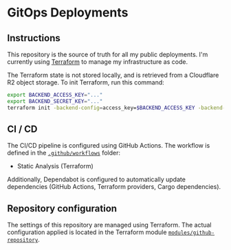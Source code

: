# GitOps Deployments

## Instructions

This repository is the source of truth for all my public deployments. I'm currently using [Terraform](https://www.hashicorp.com/en/products/terraform) to manage my infrastructure as code.

The Terraform state is not stored locally, and is retrieved from a Cloudflare R2 object storage. To init Terraform, run this command:

```bash
export BACKEND_ACCESS_KEY="..."
export BACKEND_SECRET_KEY="..."
terraform init -backend-config=access_key=$BACKEND_ACCESS_KEY -backend-config=secret_key=$BACKEND_SECRET_KEY
```

## CI / CD

The CI/CD pipeline is configured using GitHub Actions. The workflow is defined in the [`.github/workflows`](.github/workflows) folder:

- Static Analysis (Terraform)

Additionally, Dependabot is configured to automatically update dependencies (GitHub Actions, Terraform providers, Cargo dependencies).

## Repository configuration

The settings of this repository are managed using Terraform. The actual configuration applied is located in the Terraform module [`modules/github-repository`](modules/github-repository).
